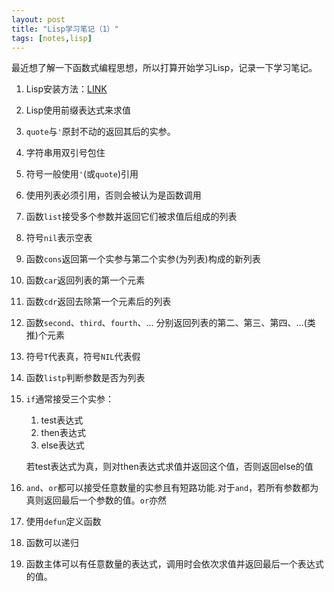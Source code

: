 ```yaml
---
layout: post
title: "Lisp学习笔记（1）"
tags: [notes,lisp]
---
```


最近想了解一下函数式编程思想，所以打算开始学习Lisp，记录一下学习笔记。

1. Lisp安装方法：[LINK](http://grishagin.com/lisp/windows10/2017/01/26/install-lisp-Windows10.html)
2. Lisp使用前缀表达式来求值
3. `quote`与`'`原封不动的返回其后的实参。
4. 字符串用双引号包住
5. 符号一般使用`'`(或`quote`)引用
6. 使用列表必须引用，否则会被认为是函数调用
7. 函数`list`接受多个参数并返回它们被求值后组成的列表
8. 符号`nil`表示空表
9. 函数`cons`返回第一个实参与第二个实参(为列表)构成的新列表
10. 函数`car`返回列表的第一个元素
11. 函数`cdr`返回去除第一个元素后的列表
12. 函数`second`、`third`、`fourth`、... 分别返回列表的第二、第三、第四、...(类推)个元素
13. 符号`T`代表真，符号`NIL`代表假
14. 函数`listp`判断参数是否为列表
15. `if`通常接受三个实参：
    1. test表达式
    2. then表达式
    3. else表达式
    
    若test表达式为真，则对then表达式求值并返回这个值，否则返回else的值
16. `and`、`or`都可以接受任意数量的实参且有短路功能.对于`and`，若所有参数都为真则返回最后一个参数的值。`or`亦然
17. 使用`defun`定义函数
18. 函数可以递归
19. 函数主体可以有任意数量的表达式，调用时会依次求值并返回最后一个表达式的值。